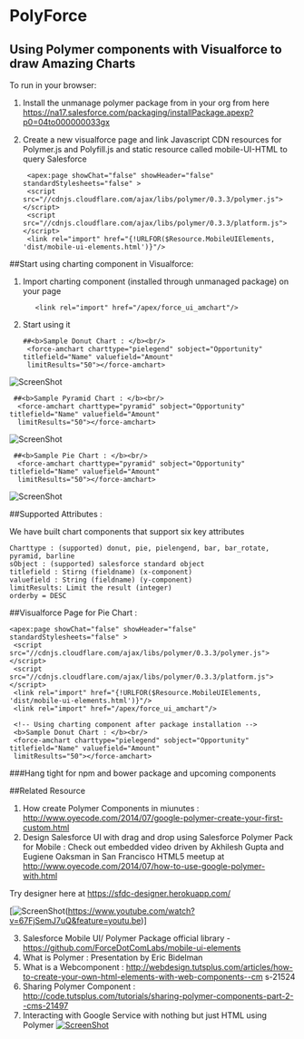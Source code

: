 # PolyForce
## Using Polymer components  with Visualforce to draw Amazing Charts


To run in your browser:

1. Install the unmanage polymer package from in your org from here  https://na17.salesforce.com/packaging/installPackage.apexp?p0=04to000000033gx

2. Create a new visualforce page and link Javascript CDN resources for Polymer.js and Polyfill.js and static resource called mobile-UI-HTML to query Salesforce
   ```
    <apex:page showChat="false" showHeader="false" standardStylesheets="false" >
    <script src="//cdnjs.cloudflare.com/ajax/libs/polymer/0.3.3/polymer.js"></script> 
    <script src="//cdnjs.cloudflare.com/ajax/libs/polymer/0.3.3/platform.js"></script>
    <link rel="import" href="{!URLFOR($Resource.MobileUIElements, 'dist/mobile-ui-elements.html')}"/>
   ```
##Start using charting component in Visualforce: 


1. Import charting component (installed through unmanaged package) on your page
   
   ```
      <link rel="import" href="/apex/force_ui_amchart"/>
   ```
2. Start using it 
   
   ```
   ##<b>Sample Donut Chart : </b><br/>
    <force-amchart charttype="pielegend" sobject="Opportunity" titlefield="Name" valuefield="Amount"       
    limitResults="50"></force-amchart>
   ```
![ScreenShot](http://i32.photobucket.com/albums/d22/Harshit_Pandey/piechart_zpsb49e85a3.gif?t=1412410188)

  ```
   ##<b>Sample Pyramid Chart : </b><br/>
    <force-amchart charttype="pyramid" sobject="Opportunity" titlefield="Name" valuefield="Amount"       
    limitResults="50"></force-amchart>
   ```
![ScreenShot](http://res.cloudinary.com/hzxejch6p/image/upload/h_372,w_1024/v1410681362/pyramid_utc8o8.gif)


  ```
   ##<b>Sample Pie Chart : </b><br/>
    <force-amchart charttype="pyramid" sobject="Opportunity" titlefield="Name" valuefield="Amount"       
    limitResults="50"></force-amchart>
   ```
![ScreenShot](http://res.cloudinary.com/hzxejch6p/image/upload/h_370,w_1024/v1410679705/donut_chart_ykc9cz.gif)


  

##Supported Attributes : 
   
   We have built chart components that support six key attributes

   ```
   Charttype : (supported) donut, pie, pielengend, bar, bar_rotate, pyramid, barline
   sObject : (supported) salesforce standard object
   titlefield : Stirng (fieldname) (x-component)
   valuefield : String (fieldname) (y-component)
   limitResults: Limit the result (integer)
   orderby = DESC
   ```
##Visualforce Page for Pie Chart  : 
   
   ```
   <apex:page showChat="false" showHeader="false" standardStylesheets="false" >
    <script src="//cdnjs.cloudflare.com/ajax/libs/polymer/0.3.3/polymer.js"></script> 
    <script src="//cdnjs.cloudflare.com/ajax/libs/polymer/0.3.3/platform.js"></script>
    <link rel="import" href="{!URLFOR($Resource.MobileUIElements, 'dist/mobile-ui-elements.html')}"/>
    <link rel="import" href="/apex/force_ui_amchart"/>
  
    <!-- Using charting component after package installation --> 
    <b>Sample Donut Chart : </b><br/>
    <force-amchart charttype="pielegend" sobject="Opportunity" titlefield="Name" valuefield="Amount" 
    limitResults="50"></force-amchart>
   ```
###Hang tight for npm and bower package and upcoming components 

##Related Resource 
   1. How create Polymer Components in miunutes : http://www.oyecode.com/2014/07/google-polymer-create-your-first-custom.html
   2. Design Salesforce UI with drag and drop using Salesforce Polymer Pack for Mobile : Check out embedded video driven by 
      Akhilesh Gupta and Eugiene Oaksman in San Francisco HTML5 meetup at 
      http://www.oyecode.com/2014/07/how-to-use-google-polymer-with.html
 
   Try designer here at  https://sfdc-designer.herokuapp.com/

   [![ScreenShot](https://static.dyp.im/3ZqKwf9WDS/20b9628e26be22cf4180aaccb7afbd55.gif)(https://www.youtube.com/watch?v=67FjSemJ7uQ&feature=youtu.be)]


   3. Salesforce Mobile UI/ Polymer Package official library - https://github.com/ForceDotComLabs/mobile-ui-elements
   4. What is Polymer : Presentation by Eric Bidelman 
   5. What is a Webcomponent : http://webdesign.tutsplus.com/articles/how-to-create-your-own-html-elements-with-web-components--cm
      s-21524
   6. Sharing Polymer Component : http://code.tutsplus.com/tutorials/sharing-polymer-components-part-2--cms-21497
   7. Interacting with Google Service with nothing but just HTML using Polymer 
      [![ScreenShot](http://i32.photobucket.com/albums/d22/Harshit_Pandey/ScreenShot2014-10-04at34714AM_zpsf69275ff.png)](https://www.youtube.com/watch?v=eORqFaf_QzM)
